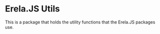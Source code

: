 # Erela.JS Utils

This is a package that holds the utility functions that the Erela.JS packages use.
